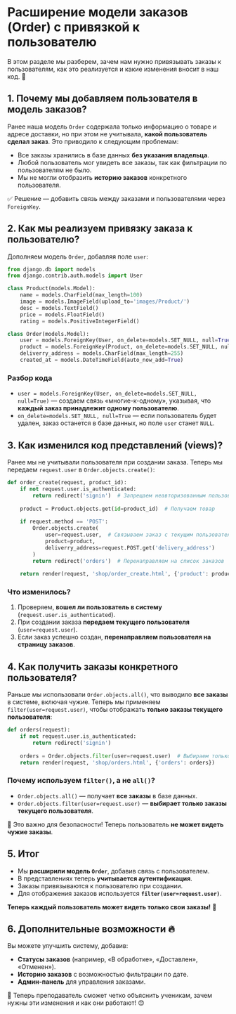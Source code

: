 # Расширение модели заказов (Order) с привязкой к пользователю

В этом разделе мы разберем, зачем нам нужно привязывать заказы к пользователям, как это реализуется и какие изменения вносит в наш код. 📌

## 1. Почему мы добавляем пользователя в модель заказов?

Ранее наша модель `Order` содержала только информацию о товаре и адресе доставки, но при этом не учитывала, **какой пользователь сделал заказ**. Это приводило к следующим проблемам:

- Все заказы хранились в базе данных **без указания владельца**.
- Любой пользователь мог увидеть все заказы, так как фильтрации по пользователям не было.
- Мы не могли отобразить **историю заказов** конкретного пользователя.

✅ Решение — добавить связь между заказами и пользователями через `ForeignKey`.

## 2. Как мы реализуем привязку заказа к пользователю?

Дополняем модель `Order`, добавляя поле `user`:

```python
from django.db import models
from django.contrib.auth.models import User

class Product(models.Model):
    name = models.CharField(max_length=100)
    image = models.ImageField(upload_to='images/Product/')
    desc = models.TextField()
    price = models.FloatField()
    rating = models.PositiveIntegerField()

class Order(models.Model):
    user = models.ForeignKey(User, on_delete=models.SET_NULL, null=True)  # Привязка к пользователю
    product = models.ForeignKey(Product, on_delete=models.SET_NULL, null=True)
    deliverry_address = models.CharField(max_length=255)
    created_at = models.DateTimeField(auto_now_add=True)
```

### Разбор кода
- `user = models.ForeignKey(User, on_delete=models.SET_NULL, null=True)` — создаем связь «многие-к-одному», указывая, что **каждый заказ принадлежит одному пользователю**.
- `on_delete=models.SET_NULL, null=True` — если пользователь будет удален, заказ останется в базе данных, но поле `user` станет `NULL`.

## 3. Как изменился код представлений (views)?

Ранее мы не учитывали пользователя при создании заказа. Теперь мы передаем `request.user` в `Order.objects.create()`:

```python
def order_create(request, product_id):
    if not request.user.is_authenticated:
        return redirect('signin')  # Запрещаем неавторизованным пользователям создавать заказы
    
    product = Product.objects.get(id=product_id)  # Получаем товар
    
    if request.method == 'POST':
        Order.objects.create(
            user=request.user,  # Связываем заказ с текущим пользователем
            product=product,
            deliverry_address=request.POST.get('delivery_address')
        )
        return redirect('orders')  # Перенаправляем на список заказов
    
    return render(request, 'shop/order_create.html', {'product': product})
```

### Что изменилось?
1. Проверяем, **вошел ли пользователь в систему** (`request.user.is_authenticated`).
2. При создании заказа **передаем текущего пользователя** (`user=request.user`).
3. Если заказ успешно создан, **перенаправляем пользователя на страницу заказов**.

## 4. Как получить заказы конкретного пользователя?

Раньше мы использовали `Order.objects.all()`, что выводило **все заказы** в системе, включая чужие. Теперь мы применяем `filter(user=request.user)`, чтобы отображать **только заказы текущего пользователя**:

```python
def orders(request):
    if not request.user.is_authenticated:
        return redirect('signin')
    
    orders = Order.objects.filter(user=request.user)  # Выбираем только заказы текущего пользователя
    return render(request, 'shop/orders.html', {'orders': orders})
```

### Почему используем `filter()`, а не `all()`?
- `Order.objects.all()` — получает **все заказы** в базе данных.
- `Order.objects.filter(user=request.user)` — **выбирает только заказы текущего пользователя**.

📌 Это важно для безопасности! Теперь пользователь **не может видеть чужие заказы**.

## 5. Итог
- Мы **расширили модель `Order`**, добавив связь с пользователем.
- В представлениях теперь **учитывается аутентификация**.
- Заказы привязываются к пользователю при создании.
- Для отображения заказов используется **`filter(user=request.user)`**.

**Теперь каждый пользователь может видеть только свои заказы!** 🚀

## 6. Дополнительные возможности 🔥

Вы можете улучшить систему, добавив:
- **Статусы заказов** (например, «В обработке», «Доставлен», «Отменен»).
- **Историю заказов** с возможностью фильтрации по дате.
- **Админ-панель** для управления заказами.

📢 Теперь преподаватель сможет четко объяснить ученикам, зачем нужны эти изменения и как они работают! 😊

